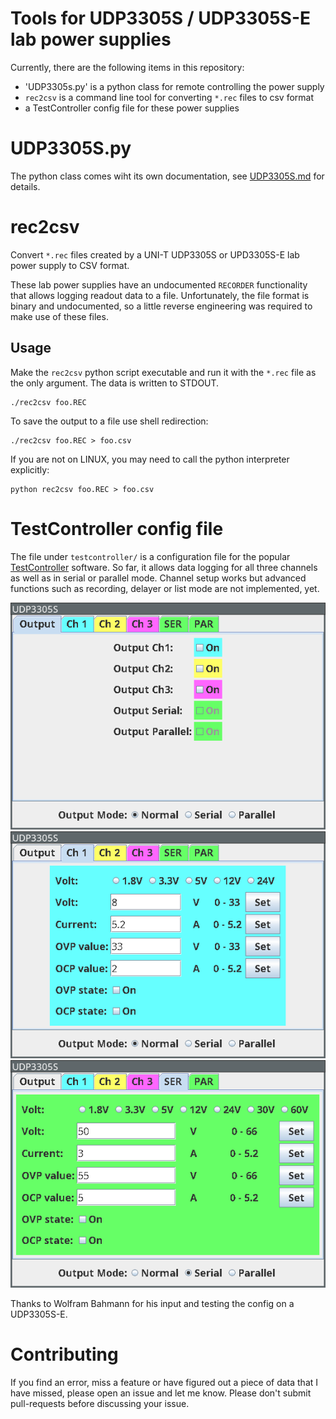 # Tools for UDP3305S / UDP3305S-E lab power supplies

Currently, there are the following items in this repository:

* 'UDP3305s.py' is a python class for remote controlling the power supply
* `rec2csv` is a command line tool for converting `*.rec` files to csv format
* a TestController config file for these power supplies

# UDP3305S.py

The python class comes wiht its own documentation, see
[UDP3305S.md](python/UDP3305S.md) for details.

# rec2csv

Convert `*.rec` files created by a UNI-T UDP3305S or UPD3305S-E lab power supply to
CSV format.

These lab power supplies have an undocumented `RECORDER` functionality that
allows logging readout data to a file. Unfortunately, the file format is binary
and undocumented, so a little reverse engineering was required to make use of
these files.

## Usage

Make the `rec2csv` python script executable and run it with the `*.rec` file as
the only argument.  The data is written to STDOUT.

    ./rec2csv foo.REC

To save the output to a file use shell redirection:

    ./rec2csv foo.REC > foo.csv

If you are not on LINUX, you may need to call the python interpreter explicitly:
    
    python rec2csv foo.REC > foo.csv


# TestController config file

The file under `testcontroller/` is a configuration file for the popular
[TestController](https://lygte-info.dk/project/TestControllerIntro%20UK.html)
software. So far, it allows data logging for all three channels as well as in
serial or parallel mode. Channel setup works but advanced functions such as
recording, delayer or list mode are not implemented, yet.

![config output](img/output.png)
![config channel1](img/channel1.png)
![config serial](img/serial.png)

Thanks to Wolfram Bahmann for his input and testing the config on a UDP3305S-E.

# Contributing

If you find an error, miss a feature or have figured out a piece of data that I
have missed, please open an issue and let me know. Please don't submit
pull-requests before discussing your issue.

